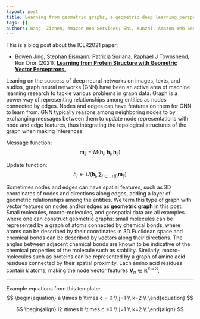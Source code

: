 ```yaml
---
layout: post
title: Learning from geometric graphs, a geometric deep learning perspective
tags: []
authors: Wang, Zichen, Amazon Web Services; Shi, Yunzhi, Amazon Web Services; Chen, Xin, Amazon Web Services
---
```


This is a blog post about the ICLR2021 paper:

- Bowen Jing, Stephan Eismann, Patricia Suriana, Raphael J Townshend, Ron Dror (2021): [**Learning from Protein Structure with Geometric Vector Perceptrons.**](https://iclr.cc/virtual/2021/spotlight/3449)

Leaning on the success of deep neural networks on images, texts, and audios, graph neural networks (GNN) have been an active area of machine learning research to tackle various problems in graph data. Graph is a power way of representing relationships among entities as nodes connected by edges. Nodes and edges can have features on them for GNN to learn from. GNN typically reasons among neighboring nodes to by exchanging messages between them to update node representations with node and edge features, thus integrating the topological structures of the graph when making inferences. 

Message function:
$$
\begin{equation}
    \mathbf{m}_{ij} = M(\mathbf{h}_i, \mathbf{h}_j, \mathbf{h}_{ij})    
\end{equation}
$$

Update function:
$$
\begin{equation}
    h_{i} \leftarrow U(\mathbf{h}_i, \sum_{j\in \mathcal{N}(i)}\mathbf{m}_{ij} )
\end{equation}
$$

Sometimes nodes and edges can have spatial features, such as 3D coordinates of nodes and directions along edges, adding a layer of geometric relationships among the entities. We term this type of graph with vector features on nodes and/or edges as **geometric graph** in this post. Small molecules, macro-molecules, and geospatial data are all examples where one can construct geometric graphs: small molecules can be represented by a graph of atoms connected by chemical bonds, where atoms can be described by their coordinates in 3D Euclidean space and chemical bonds can be described by vectors along their directions. The angles between adjacent chemical bonds are known to be indicative of the chemical properties of the molecule such as stability. Similarly, macro-molecules such as proteins can be represented by a graph of amino acid residues connected by their spatial proximity. Each amino acid residues contain $k$ atoms, making the node vector features $\mathbf{V}_n \in \mathbb{R}^{k \times 3}$, 


---
Example equations from this template:
$$
\begin{equation}
a \times b \times c = 0 \\
j=1 \\
k=2 \\
\end{equation}
$$

$$
\begin{align}
i2 \times b \times c =0 \\
j=1 \\
k=2 \\
\end{align}
$$
